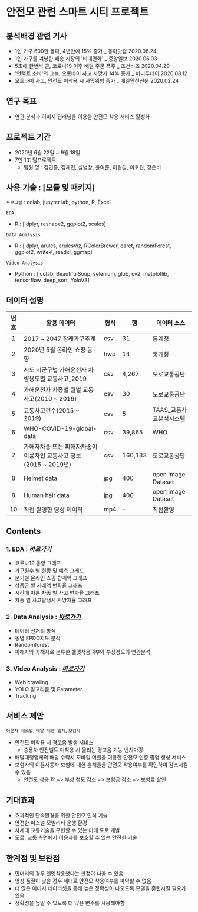 # 안전모 관련 스마트 시티 프로젝트 

## 분석배경 관련 기사  
- 1인 가구 600만 돌파, 4년만에 15% 증가 _ 동아닷컴 2020.06.24
- 1인 가구를 겨냥한 배송 시장의 '비대면화' _ 중앙일보 2020.06.03
- 5초에 한번씩 콜, 코로나19 이후 배달 주문 폭주 _ 조선비즈 2020.04.29
- '언택트 소비'의 그늘, 오토바이 사고 사망자 14% 증가 _ 머니투데이 2020.08.12
- 오토바이 사고, 안전모 미착용 시 사망위험 증가 _ 매일안전신문 2020.02.24


## 연구 목표
- 연관 분석과 이미지 딥러닝을 이용한 안전모 착용 서비스 활성화 


## 프로젝트 기간
- 2020년 6월 22일 ~ 9월 18일
- 7인 1조 팀프로젝트 
  + 팀원 명 : 김민종, 김재민, 심병창, 윤여준, 이원경, 이호원, 정은비  
  
## 사용 기술 : [모듈 및 패키지]
`프로그램` : colab, jupyter lab, python, R, Excel

`EDA` 
- R : [ dplyr, reshape2, ggplot2, scales]

`Data Analysis`
- R : [ dplyr, arules, arulesViz, RColorBrewer, caret, randomForest, ggplot2, writexl, readxl, ggmap]

`Video Analysis`
- Python : [ colab, BeautifulSoup, selenium, glob, cv2, matplotlib, tensorflow, deep_sort, YoloV3]


## 데이터 설명 
|번호|활용 데이터|형식|행|데이터 소스|
|:------:|------|------|------|------|
|1|2017 ~ 2047 장래가구추계|csv|31|통계청|
|2|2020년 5월 온라인 쇼핑 동향|hwp|14|통계청|
|3|시도 시군구별 가해운전자 차량용도별 교통사고_2019|csv|4,267|도로교통공단|
|4|가해운전자 차종별 월별 교통사고(2010 ~ 2019)|csv|30|도로교통공단|
|5|교통사고건수(2015 ~ 2019)|csv|5|TAAS_교통사고분석시스템|
|6|WHO-COVID-19-global-data|csv|39,865|WHO|
|7|가해자차종 또는 피해자차종이 이륜차인 교통사고 정보(2015 ~ 2019년)|csv|160,133|도로교통공단|
|8|Helmet data|jpg|400|open image Dataset|
|8|Human hair data|jpg|400|open image Dataset|
|10|직접 촬영한 영상 데이터|mp4|-|직접촬영|



## Contents
### 1. EDA : *[바로가기](https://github.com/Yun024/helmet_project/tree/main/EDA)*
- 코로나19 동향 그래프
- 가구원수 별 현황 및 예측 그래프
- 분기별 온라인 쇼핑 합계액 그래프
- 상품군 별 거래액 변화율 그래프
- 시간에 따른 차종 별 사고 변화율 그래프
- 차종 별 사고발생시 사망자율 그래프

### 2. Data Analysis : *[바로가기](https://github.com/Yun024/helmet_project/tree/main/Data%20Analysis)*
- 데이터 전처리 방식
- 동별 EPDO지도 분석
- Randomforest
- 피해자와 가해자로 분류한 헬멧착용여부와 부상정도의 연관분석

### 3. Video Analysis : *[바로가기](https://github.com/Yun024/helmet_project/tree/main/Video%20Analysis)*
- Web crawling
- YOLO 알고리즘 및 Parameter
- Tracking

## 서비스 제안 
`이륜차 제조업`, `배달 대행 업체`, `보험사`
- 안전모 미착용 시 경고음 발생 서비스
  - 승용차 안전벨트 미착용 시 울리는 경고음 기능 벤치마킹
- 배달대행업체의 배달 수락시 모바일 어플을 이용한 안전모 인증 팝업 생성 서비스
- 보험사의 이륜자동차 보험에 대한 손해율을 안전모 착용여부를 확인하여 감소시킬 수 있음
  - 안전모 착용 확 => 부상 정도 감소 => 보험금 감소 => 보험료 할인

## 기대효과 
- 효과적인 단속환경을 위한 안전모 인식 기술
- 안전한 퍼스널 모빌리티 운행 환경
- 차세대 교통기술을 구현할 수 있는 미래 도로 개발
- 도로, 교통 측면에서 이용자를 보호할 수 있는 안전한 기술 

## 한계점 및 보완점
- 민머리의 경우 헬멧착용했다는 판정이 나올 수 있음
- 영상 품질이 낮을 경우 제대로 안전모 착용여부를 파악할 수 없음
- 더 많은 이미지 데이터셋을 통해 높은 정확성이 나오도록 모델을 훈련시킬 필요가 있음
- 정확성을 높일 수 있도록 더 많은 변수를 사용해야함
